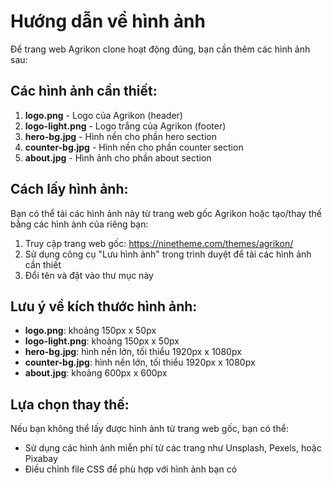 # Hướng dẫn về hình ảnh

Để trang web Agrikon clone hoạt động đúng, bạn cần thêm các hình ảnh sau:

## Các hình ảnh cần thiết:

1. **logo.png** - Logo của Agrikon (header)
2. **logo-light.png** - Logo trắng của Agrikon (footer)
3. **hero-bg.jpg** - Hình nền cho phần hero section
4. **counter-bg.jpg** - Hình nền cho phần counter section
5. **about.jpg** - Hình ảnh cho phần about section

## Cách lấy hình ảnh:

Bạn có thể tải các hình ảnh này từ trang web gốc Agrikon hoặc tạo/thay thế bằng các hình ảnh của riêng bạn:

1. Truy cập trang web gốc: https://ninetheme.com/themes/agrikon/
2. Sử dụng công cụ "Lưu hình ảnh" trong trình duyệt để tải các hình ảnh cần thiết
3. Đổi tên và đặt vào thư mục này

## Lưu ý về kích thước hình ảnh:

-   **logo.png**: khoảng 150px x 50px
-   **logo-light.png**: khoảng 150px x 50px
-   **hero-bg.jpg**: hình nền lớn, tối thiểu 1920px x 1080px
-   **counter-bg.jpg**: hình nền lớn, tối thiểu 1920px x 1080px
-   **about.jpg**: khoảng 600px x 600px

## Lựa chọn thay thế:

Nếu bạn không thể lấy được hình ảnh từ trang web gốc, bạn có thể:

-   Sử dụng các hình ảnh miễn phí từ các trang như Unsplash, Pexels, hoặc Pixabay
-   Điều chỉnh file CSS để phù hợp với hình ảnh bạn có
